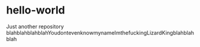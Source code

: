# hello-world
Just another repository
blahblahblahblahYoudontevenknowmynameImthefuckingLizardKingblahblahblah
